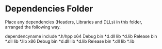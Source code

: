 # Dependencies Folder
Place any dependencies (Headers, Libraries and DLLs) in this folder, arranged the following way.

dependencyname
	include
		*.h/hpp
	x64
		Debug
			bin
				*d.dll
			lib
				*d.lib
		Release
			bin
				*.dll
			lib
				*.lib
	x86
		Debug
			bin
				*d.dll
			lib
				*d.lib
		Release
			bin
				*.dll
			lib
				*.lib